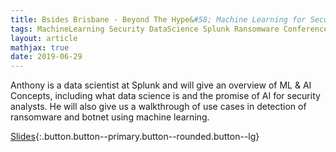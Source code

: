 ```yaml
---
title: Bsides Brisbane - Beyond The Hype&#58; Machine Learning for Security
tags: MachineLearning Security DataScience Splunk Ransomware Conference  Bsides
layout: article
mathjax: true
date: 2019-06-29
---
```


Anthony is a data scientist at Splunk and will give an overview of ML & AI Concepts, including what data science is and the promise of AI for security analysts. He will also give us a walkthrough of use cases in detection of ransomware and botnet using machine learning.
<!--more-->


[Slides](http://tellez.sfo2.digitaloceanspaces.com/Tellez_Beyond_The_Hype_ML_AI_Security.pdf){:.button.button--primary.button--rounded.button--lg}
